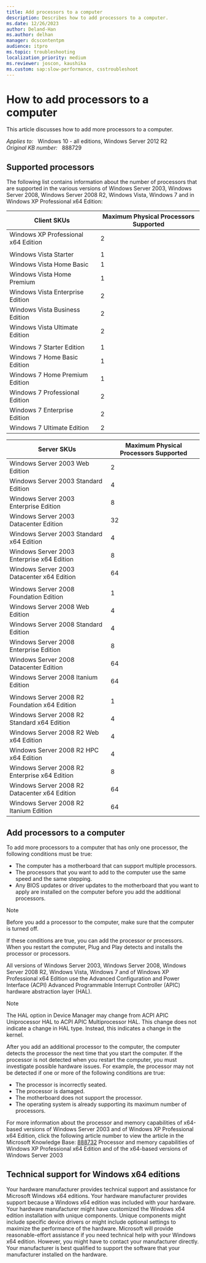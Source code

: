 ```yaml
---
title: Add processors to a computer
description: Describes how to add processors to a computer.
ms.date: 12/26/2023
author: Deland-Han
ms.author: delhan
manager: dcscontentpm
audience: itpro
ms.topic: troubleshooting
localization_priority: medium
ms.reviewer: joscon, kaushika
ms.custom: sap:slow-performance, csstroubleshoot
---
```

# How to add processors to a computer

This article discusses how to add more processors to a computer.

_Applies to:_ &nbsp; Windows 10 - all editions, Windows Server 2012 R2  
_Original KB number:_ &nbsp; 888729

## Supported processors

The following list contains information about the number of processors that are supported in the various versions of Windows Server 2003, Windows Server 2008, Windows Server 2008 R2, Windows Vista, Windows 7 and in Windows XP Professional x64 Edition:

| Client SKUs| Maximum Physical Processors Supported |
|---|---|
|Windows XP Professional x64 Edition|2|
|| |
|Windows Vista Starter|1|
|Windows Vista Home Basic|1|
|Windows Vista Home Premium|1|
|Windows Vista Enterprise Edition|2|
|Windows Vista Business Edition|2|
|Windows Vista Ultimate Edition|2|
|| |
|Windows 7 Starter Edition|1|
|Windows 7 Home Basic Edition|1|
|Windows 7 Home Premium Edition|1|
|Windows 7 Professional Edition|2|
|Windows 7 Enterprise Edition|2|
|Windows 7 Ultimate Edition|2|
  
| Server SKUs| Maximum Physical Processors Supported |
|---|---|
|Windows Server 2003 Web Edition|2|
|Windows Server 2003 Standard Edition|4|
|Windows Server 2003 Enterprise Edition|8|
|Windows Server 2003 Datacenter Edition|32|
|Windows Server 2003 Standard x64 Edition|4|
|Windows Server 2003 Enterprise x64 Edition|8|
|Windows Server 2003 Datacenter x64 Edition|64|
|| |
|Windows Server 2008 Foundation Edition|1|
|Windows Server 2008 Web Edition|4|
|Windows Server 2008 Standard Edition|4|
|Windows Server 2008 Enterprise Edition|8|
|Windows Server 2008 Datacenter Edition|64|
|Windows Server 2008 Itanium Edition|64|
|| |
|Windows Server 2008 R2 Foundation x64 Edition|1|
|Windows Server 2008 R2 Standard x64 Edition|4|
|Windows Server 2008 R2 Web x64 Edition|4|
|Windows Server 2008 R2 HPC x64 Edition|4|
|Windows Server 2008 R2 Enterprise x64 Edition|8|
|Windows Server 2008 R2 Datacenter x64 Edition|64|
|Windows Server 2008 R2 Itanium Edition|64|
  
## Add processors to a computer

To add more processors to a computer that has only one processor, the following conditions must be true:

- The computer has a motherboard that can support multiple processors.
- The processors that you want to add to the computer use the same speed and the same stepping.
- Any BIOS updates or driver updates to the motherboard that you want to apply are installed on the computer before you add the additional processors.

> [!NOTE]
> Before you add a processor to the computer, make sure that the computer is turned off.

If these conditions are true, you can add the processor or processors. When you restart the computer, Plug and Play detects and installs the processor or processors.

All versions of Windows Server 2003, Windows Server 2008, Windows Server 2008 R2, Windows Vista, Windows 7 and of Windows XP Professional x64 Edition use the Advanced Configuration and Power Interface (ACPI) Advanced Programmable Interrupt Controller (APIC) hardware abstraction layer (HAL).

> [!NOTE]
> The HAL option in Device Manager may change from ACPI APIC Uniprocessor HAL to ACPI APIC Multiprocessor HAL. This change does not indicate a change in HAL type. Instead, this indicates a change in the kernel.

After you add an additional processor to the computer, the computer detects the processor the next time that you start the computer. If the processor is not detected when you restart the computer, you must investigate possible hardware issues. For example, the processor may not be detected if one or more of the following conditions are true:

- The processor is incorrectly seated.
- The processor is damaged.
- The motherboard does not support the processor.
- The operating system is already supporting its maximum number of processors.

For more information about the processor and memory capabilities of x64-based versions of Windows Server 2003 and of Windows XP Professional x64 Edition, click the following article number to view the article in the Microsoft Knowledge Base: [888732](https://support.microsoft.com/help/888732) Processor and memory capabilities of Windows XP Professional x64 Edition and of the x64-based versions of Windows Server 2003  

## Technical support for Windows x64 editions

Your hardware manufacturer provides technical support and assistance for Microsoft Windows x64 editions. Your hardware manufacturer provides support because a Windows x64 edition was included with your hardware. Your hardware manufacturer might have customized the Windows x64 edition installation with unique components. Unique components might include specific device drivers or might include optional settings to maximize the performance of the hardware. Microsoft will provide reasonable-effort assistance if you need technical help with your Windows x64 edition. However, you might have to contact your manufacturer directly. Your manufacturer is best qualified to support the software that your manufacturer installed on the hardware.
